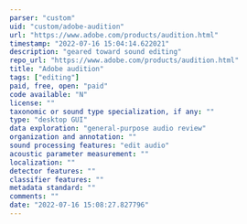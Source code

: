 ```yaml
---
parser: "custom"
uid: "custom/adobe-audition"
url: "https://www.adobe.com/products/audition.html"
timestamp: "2022-07-16 15:04:14.622021"
description: "geared toward sound editing"
repo_url: "https://www.adobe.com/products/audition.html"
title: "Adobe audition"
tags: ["editing"]
paid, free, open: "paid"
code available: "N"
license: ""
taxonomic or sound type specialization, if any: ""
type: "desktop GUI"
data exploration: "general-purpose audio review"
organization and annotation: ""
sound processing features: "edit audio"
acoustic parameter measurement: ""
localization: ""
detector features: ""
classifier features: ""
metadata standard: ""
comments: ""
date: "2022-07-16 15:08:27.827796"
---
```

